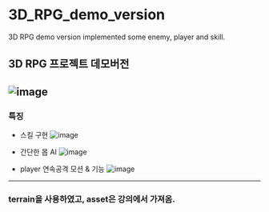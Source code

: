 # 3D_RPG_demo_version
3D RPG demo version implemented some enemy, player and skill.

3D RPG 프로젝트 데모버전
-----------------------
![image](https://user-images.githubusercontent.com/25167971/74518750-b70c3100-4f57-11ea-9772-cb9dfb4413df.png)
---------------------------------
### 특징

* 스킬 구현
![image](https://user-images.githubusercontent.com/25167971/74519057-5b8e7300-4f58-11ea-8478-5691d52e4f08.png)

* 간단한 몹 AI
![image](https://user-images.githubusercontent.com/25167971/74519111-75c85100-4f58-11ea-9c7b-f2dfd8dd2cbf.png)

* player 연속공격 모션 & 기능
![image](https://user-images.githubusercontent.com/25167971/74519235-ae682a80-4f58-11ea-8c49-9a1c940d9584.png)

---------------------------------------
### terrain을 사용하였고, asset은 강의에서 가져옴.
